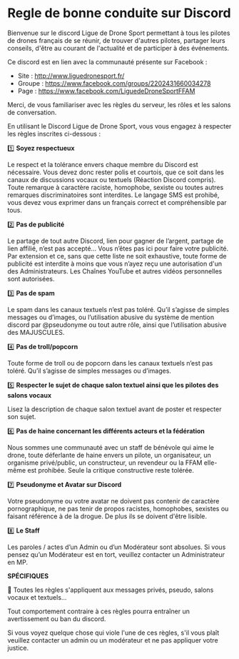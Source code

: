 # Regle de bonne conduite sur Discord

Bienvenue sur le discord Ligue de Drone Sport permettant à tous les pilotes de drones français de se réunir, de trouver d'autres pilotes, partager leurs conseils, d'être au courant de l'actualité et de participer à des événements.

Ce discord est en lien avec la communauté présente sur Facebook :

- Site : http://www.liguedronesport.fr/
- Groupe : https://www.facebook.com/groups/2202431660034278
- Page : https://www.facebook.com/LiguedeDroneSportFFAM

Merci, de vous familiariser avec les règles du serveur, les rôles et les salons de conversation.

En utilisant le Discord Ligue de Drone Sport, vous vous engagez à respecter les règles inscrites ci-dessous :

1️⃣ **Soyez respectueux**

Le respect et la tolérance envers chaque membre du Discord est nécessaire. Vous devez donc rester polis et courtois, que ce soit dans les canaux de discussions vocaux ou textuels (Réaction Discord compris). Toute remarque à caractère raciste, homophobe, sexiste ou toutes autres remarques discriminatoires sont interdites. Le langage SMS est prohibé, vous devez vous exprimer dans un français correct et compréhensible par tous.

2️⃣ **Pas de publicité**

Le partage de tout autre Discord, lien pour gagner de l’argent, partage de lien affilié, n’est pas accepté... Vous n’êtes pas ici pour faire votre publicité. Par extension et ce, sans que cette liste ne soit exhaustive, toute forme de publicité est interdite à moins que vous n’ayez reçu une autorisation d'un des Administrateurs.
Les Chaînes YouTube et autres vidéos personnelles sont autorisées.

3️⃣ **Pas de spam**

Le spam dans les canaux textuels n’est pas toléré. Qu’il s’agisse de simples messages ou d’images, ou l’utilisation abusive du système de mention discord par @pseudonyme ou tout autre rôle, ainsi que l’utilisation abusive des MAJUSCULES.

4️⃣ **Pas de troll/popcorn**

Toute forme de troll ou de popcorn dans les canaux textuels n’est pas toléré. Qu’il s’agisse de simples messages ou d’images.

5️⃣ **Respecter le sujet de chaque salon textuel ainsi que les pilotes des salons vocaux**

Lisez la description de chaque salon textuel avant de poster et respecter son sujet.

6️⃣ **Pas de haine concernant les différents acteurs et la fédération**

Nous sommes une communauté avec un staff de bénévole qui aime le drone, toute déferlante de haine envers un pilote, un organisateur, un organisme privé/public, un constructeur, un revendeur ou la FFAM elle-même est prohibée. Seule la critique constructive reste tolérée.

7️⃣ **Pseudonyme et Avatar sur Discord**

Votre pseudonyme ou votre avatar ne doivent pas contenir de caractère pornographique, ne pas tenir de propos racistes, homophobes, sexistes ou faisant référence à de la drogue. De plus ils se doivent d'être lisible.

8️⃣ **Le Staff**

Les paroles / actes d’un Admin ou d’un Modérateur sont absolues. Si vous pensez qu’un Modérateur est en tort, veuillez contacter un Administrateur en MP.

**SPÉCIFIQUES**

🔸 Toutes les règles s'appliquent aux messages privés, pseudo, salons vocaux et textuels...

Tout comportement contraire à ces règles pourra entraîner un avertissement ou ban du discord.

Si vous voyez quelque chose qui viole l'une de ces règles, s'il vous plaît veuillez contacter un admin ou un modérateur et ne pas appliquer votre justice.